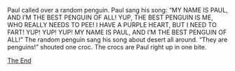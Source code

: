Paul called over a random penguin. Paul sang his song: 
“MY NAME IS PAUL, AND I’M THE BEST PENGUIN OF ALL! YUP, THE BEST PENGUIN IS ME, WHO REALLY NEEDS TO PEE! I HAVE A PURPLE HEART, BUT I NEED TO FART! YUP! YUP! YUP! MY NAME IS PAUL, AND I’M THE BEST PENGUIN OF ALL!”
The random penguin sang his song about desert all around.
“They are penguins!” shouted one croc. The crocs are Paul right up in one bite.

[The End](TheEnd.md)
